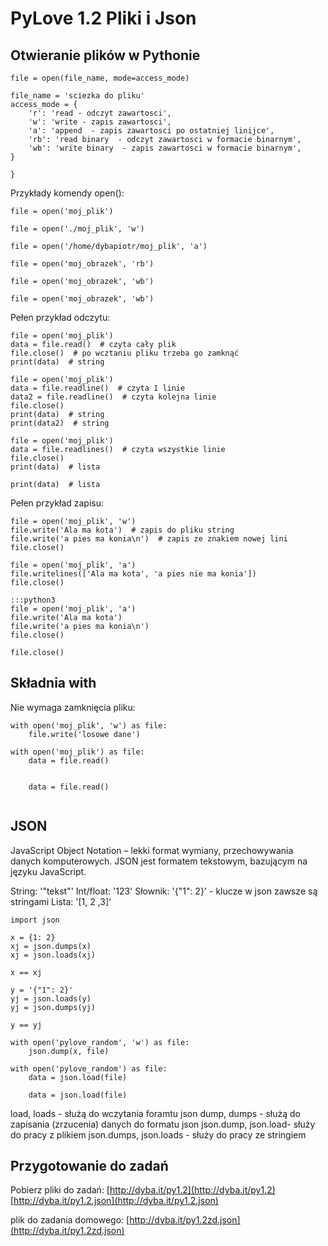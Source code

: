 PyLove 1.2 Pliki i Json
=========================

Otwieranie plików w Pythonie
----------------------------

```python3
file = open(file_name, mode=access_mode)

file_name = 'sciezka do pliku'
access_mode = {
    'r': 'read - odczyt zawartosci',
    'w': 'write - zapis zawartosci',
    'a': 'append  - zapis zawartosci po ostatniej linijce',
    'rb': 'read binary  - odczyt zawartosci w formacie binarnym',
    'wb': 'write binary  - zapis zawartosci w formacie binarnym',
}

}

```

Przykłady komendy open():

```python3
file = open('moj_plik')

file = open('./moj_plik', 'w')

file = open('/home/dybapiotr/moj_plik', 'a')

file = open('moj_obrazek', 'rb')

file = open('moj_obrazek', 'wb')

file = open('moj_obrazek', 'wb')

```

Pełen przykład odczytu:

```python3
file = open('moj_plik')
data = file.read()  # czyta cały plik
file.close()  # po wcztaniu pliku trzeba go zamknąć
print(data)  # string

file = open('moj_plik')
data = file.readline()  # czyta 1 linie
data2 = file.readline()  # czyta kolejna linie
file.close()
print(data)  # string
print(data2)  # string

file = open('moj_plik')
data = file.readlines()  # czyta wszystkie linie
file.close()
print(data)  # lista

print(data)  # lista

```

Pełen przykład zapisu:

```python3
file = open('moj_plik', 'w')
file.write('Ala ma kota')  # zapis do pliku string
file.write('a pies ma konia\n')  # zapis ze znakiem nowej lini
file.close()

file = open('moj_plik', 'a')
file.writelines(['Ala ma kota', 'a pies nie ma konia'])
file.close()

:::python3
file = open('moj_plik', 'a')
file.write('Ala ma kota')
file.write('a pies ma konia\n')
file.close()

file.close()

```

Składnia with
-------------

Nie wymaga zamknięcia pliku:

```python3
with open('moj_plik', 'w') as file:
    file.write('losowe dane')

with open('moj_plik') as file:
    data = file.read()


    data = file.read()


```

JSON
----

JavaScript Object Notation – lekki format wymiany, przechowywania danych komputerowych.
JSON jest formatem tekstowym, bazującym na języku JavaScript.

String: '"tekst"'
Int/float: '123'
Słownik: '{"1": 2}' -  klucze w json zawsze są stringami
Lista: '[1, 2 ,3]'

```python3
import json

x = {1: 2}
xj = json.dumps(x)
xj = json.loads(xj)

x == xj

y = '{"1": 2}'
yj = json.loads(y)
yj = json.dumps(yj)

y == yj

with open('pylove_random', 'w') as file:
    json.dump(x, file)

with open('pylove_random') as file:
    data = json.load(file)

    data = json.load(file)

```

load, loads - służą do wczytania foramtu json
dump, dumps - służą do zapisania (zrzucenia) danych do formatu json
json.dump, json.load- służy do pracy z plikiem
json.dumps, json.loads - służy do pracy ze stringiem

Przygotowanie do zadań
----------------------

Pobierz pliki do zadań:
[http://dyba.it/py1.2](http://dyba.it/py1.2)
[http://dyba.it/py1.2.json](http://dyba.it/py1.2.json)

plik do zadania domowego:
[http://dyba.it/py1.2zd.json](http://dyba.it/py1.2zd.json)

